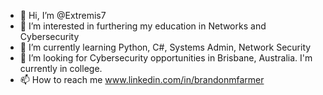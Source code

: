 - 👋 Hi, I’m @Extremis7
- 👀 I’m interested in furthering my education in Networks and Cybersecurity
- 🌱 I’m currently learning Python, C#, Systems Admin, Network Security
- 💞️ I’m looking for Cybersecurity opportunities in Brisbane, Australia. I'm currently in college.
- 📫 How to reach me www.linkedin.com/in/brandonmfarmer

<!---
Extremis7/Extremis7 is a ✨ special ✨ repository because its `README.md` (this file) appears on your GitHub profile.
You can click the Preview link to take a look at your changes.
--->
